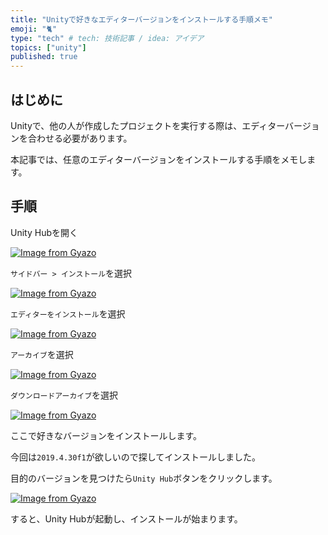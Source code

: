 ```yaml
---
title: "Unityで好きなエディターバージョンをインストールする手順メモ"
emoji: "🐈"
type: "tech" # tech: 技術記事 / idea: アイデア
topics: ["unity"]
published: true
---
```


## はじめに

Unityで、他の人が作成したプロジェクトを実行する際は、エディターバージョンを合わせる必要があります。

本記事では、任意のエディターバージョンをインストールする手順をメモします。

## 手順

Unity Hubを開く

[![Image from Gyazo](https://i.gyazo.com/029467dd2cf6876cc65dc7b94e31ebc3.png)](https://gyazo.com/029467dd2cf6876cc65dc7b94e31ebc3)

`サイドバー > インストール`を選択

[![Image from Gyazo](https://i.gyazo.com/99f7feefad91d176f276c16c74b26e7e.png)](https://gyazo.com/99f7feefad91d176f276c16c74b26e7e)

`エディターをインストール`を選択

[![Image from Gyazo](https://i.gyazo.com/5d784df1dd19357af8d65c58dbf6f674.png)](https://gyazo.com/5d784df1dd19357af8d65c58dbf6f674)

`アーカイブ`を選択

[![Image from Gyazo](https://i.gyazo.com/77897ef828e94d64b126be92227e7df1.png)](https://gyazo.com/77897ef828e94d64b126be92227e7df1)

`ダウンロードアーカイブ`を選択

[![Image from Gyazo](https://i.gyazo.com/c525df450b09f7675067d99d9ad47cab.png)](https://gyazo.com/c525df450b09f7675067d99d9ad47cab)

ここで好きなバージョンをインストールします。

今回は`2019.4.30f1`が欲しいので探してインストールしました。

目的のバージョンを見つけたら`Unity Hub`ボタンをクリックします。

[![Image from Gyazo](https://i.gyazo.com/5a7d1949787b58d7dab725e9f8ece951.png)](https://gyazo.com/5a7d1949787b58d7dab725e9f8ece951)

すると、Unity Hubが起動し、インストールが始まります。
